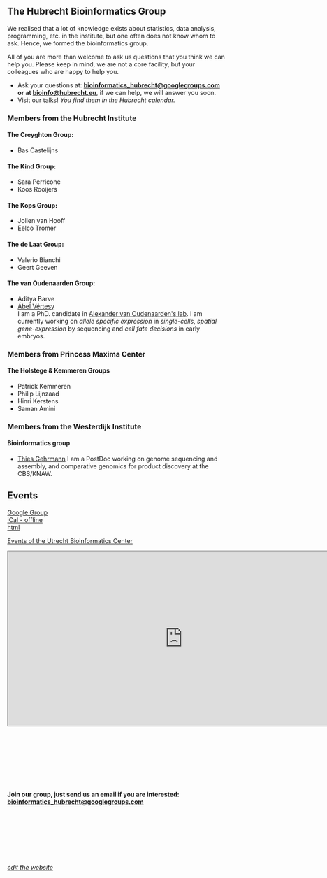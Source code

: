 ## The Hubrecht Bioinformatics Group


We realised that a lot of knowledge exists about statistics, data analysis, programming, etc. in the institute, but one often does not know whom to ask. Hence, we formed the bioinformatics group. 

All of you are more than welcome to ask us questions that you think we can help you. Please keep in mind, we are not a core facility, but your colleagues who are happy to help you. 

- Ask your questions at: **bioinformatics_hubrecht@googlegroups.com or at bioinfo@hubrecht.eu**, if we can help, we will answer you soon.
- Visit our talks! *You find them in the Hubrecht calendar.*

### Members from the Hubrecht Institute

#### The Creyghton Group:

 - Bas Castelijns

#### The Kind Group:

 - Sara Perricone
 - Koos Rooijers

#### The Kops Group:

 - Jolien van Hooff
 - Eelco Tromer

#### The de Laat Group:

 - Valerio Bianchi
 - Geert Geeven

#### The van Oudenaarden Group:

 - Aditya Barve
 - [Ábel Vértesy](https://github.com/vertesy)   
    I am a PhD. candidate in [Alexander van Oudenaarden's lab](http://www.hubrecht.eu/onderzoekers/van-oudenaarden-group/). I am currently working on *allele specific expression* in *single-cells*, *spatial gene-expression* by sequencing and *cell fate decisions* in early embryos. 


### Members from Princess Maxima Center

#### The Holstege & Kemmeren Groups

- Patrick Kemmeren
- Philip Lijnzaad
- Hinri Kerstens
- Saman Amini

### Members from the Westerdijk Institute  

#### Bioinformatics group
- [Thies Gehrmann](https://thiesgehrmann.github.io)
  I am a PostDoc working on genome sequencing and assembly, and comparative genomics for product discovery at the CBS/KNAW.

## Events

[Google Group](https://groups.google.com/forum/#!forum/bioinformatics_hubrecht)  
[iCal - offline](https://calendar.google.com/calendar/ical/39vnh9es1bn814e36a9oq7t5us%40group.calendar.google.com/public/basic.ics)  
[html](https://calendar.google.com/calendar/embed?src=39vnh9es1bn814e36a9oq7t5us%40group.calendar.google.com&ctz=Europe/Budapest)  

[Events of the Utrecht Bioinformatics Center]( https://ubc.uu.nl/events/)

<iframe src="https://calendar.google.com/calendar/embed?mode=AGENDA&amp;height=400&amp;wkst=2&amp;bgcolor=%23000000&amp;src=39vnh9es1bn814e36a9oq7t5us%40group.calendar.google.com&amp;color=%238C500B&amp;ctz=Europe%2FBudapest" style="border:solid 1px #777" width="800" height="400" frameborder="0" scrolling="no"></iframe>
<!--<iframe src="https://calendar.google.com/calendar/embed?src=39vnh9es1bn814e36a9oq7t5us%40group.calendar.google.com&ctz=Europe/Budapest" style="border: 0" width="800" height="600" frameborder="0" scrolling="no"></iframe>-->


<br><br><br><br>
----------------

**Join our group, just send us an email if you are interested: bioinformatics_hubrecht@googlegroups.com**


 <br/> <br/> <br/> <br/> <br/> <br/> <br/>
[*edit the website*](https://github.com/HubrechtBioinformatics/HubrechtBioinformatics.github.io/edit/master/index.md)
